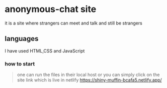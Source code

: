 # anonymous-chat site

it is a site where strangers can meet and talk and still be strangers 

## languages

I have used HTML,CSS and JavaScript

### how to start 

>one can run the files in their local host or you can simply click on the site link which is live in netlify 
https://shiny-muffin-bcafa5.netlify.app/
